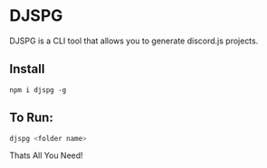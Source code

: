 # DJSPG

DJSPG is a CLI tool that allows you to generate discord.js projects.

## Install

```
npm i djspg -g
```

## To Run:

```bash
djspg <folder name>
```

Thats All You Need!
